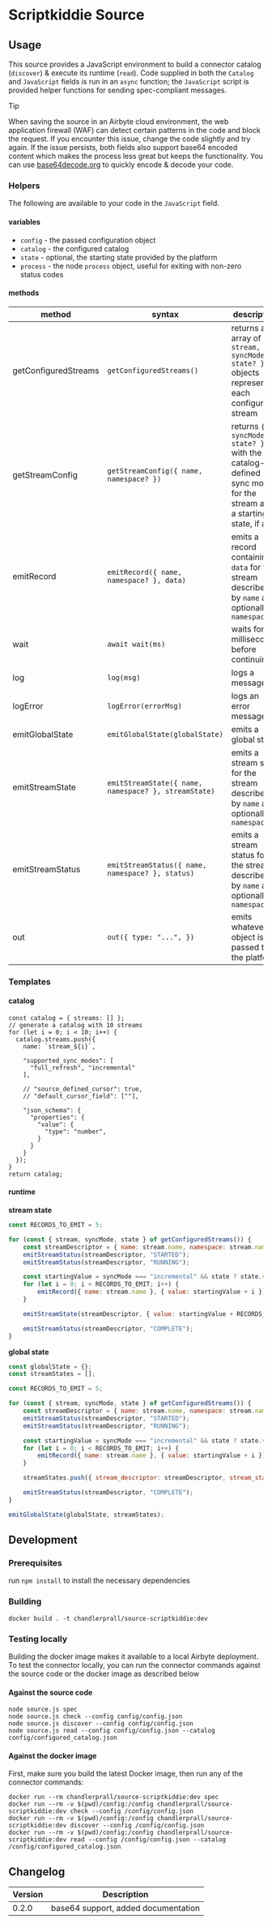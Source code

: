 # Scriptkiddie Source

## Usage

This source provides a JavaScript environment to build a connector catalog (`discover`) & execute
its runtime (`read`). Code supplied in both the `Catalog` and `JavaScript` fields is run in an
`async` function; the `JavaScript` script is provided helper functions for sending spec-compliant
messages.

> [!TIP]
> When saving the source in an Airbyte cloud environment, the web application firewall (WAF)
> can detect certain patterns in the code and block the request. If you encounter this issue, change
> the code slightly and try again. If the issue persists, both fields also support base64 encoded
> content which makes the process less great but keeps the functionality. You can use
> [base64decode.org](https://www.base64decode.org/) to quickly encode & decode your code.

### Helpers

The following are available to your code in the `JavaScript` field.

#### variables

- `config` - the passed configuration object
- `catalog` - the configured catalog
- `state` - optional, the starting state provided by the platform
- `process` - the node `process` object, useful for exiting with non-zero status codes

#### methods

| method               | syntax                                               | description                                                                                                   |
| -------------------- | ---------------------------------------------------- | ------------------------------------------------------------------------------------------------------------- |
| getConfiguredStreams | `getConfiguredStreams()`                             | returns an array of `{ stream, syncMode, state? }` objects representing each configured stream                |
| getStreamConfig      | `getStreamConfig({ name, namespace? })`              | returns `{ syncMode, state? }` with the catalog-defined sync mode for the stream and a starting state, if any |
| emitRecord           | `emitRecord({ name, namespace? }, data)`             | emits a record containing `data` for the stream described by `name` and optionally `namespace`                |
| wait                 | `await wait(ms)`                                     | waits for `ms` milliseconds before continuing                                                                 |
| log                  | `log(msg)`                                           | logs a message                                                                                                |
| logError             | `logError(errorMsg)`                                 | logs an error message                                                                                         |
| emitGlobalState      | `emitGlobalState(globalState)`                       | emits a global state                                                                                          |
| emitStreamState      | `emitStreamState({ name, namespace? }, streamState)` | emits a stream state for the stream described by `name` and optionally `namespace`                            |
| emitStreamStatus     | `emitStreamStatus({ name, namespace? }, status)`     | emits a stream status for the stream described by `name` and optionally `namespace`                           |
| out                  | `out({ type: "...", })`                              | emits whatever object is passed to the platform                                                               |

### Templates

#### catalog

```javacript
const catalog = { streams: [] };
// generate a catalog with 10 streams
for (let i = 0; i < 10; i++) {
  catalog.streams.push({
    name: `stream_${i}`,

    "supported_sync_modes": [
      "full_refresh", "incremental"
    ],

    // "source_defined_cursor": true,
    // "default_cursor_field": [""],

    "json_schema": {
      "properties": {
        "value": {
          "type": "number",
        }
      }
    }
  });
}
return catalog;
```

#### runtime

**stream state**

```javascript
const RECORDS_TO_EMIT = 5;

for (const { stream, syncMode, state } of getConfiguredStreams()) {
	const streamDescriptor = { name: stream.name, namespace: stream.namespace };
	emitStreamStatus(streamDescriptor, "STARTED");
	emitStreamStatus(streamDescriptor, "RUNNING");

	const startingValue = syncMode === "incremental" && state ? state.value + 1 : 0;
	for (let i = 0; i < RECORDS_TO_EMIT; i++) {
		emitRecord({ name: stream.name }, { value: startingValue + i });
	}

	emitStreamState(streamDescriptor, { value: startingValue + RECORDS_TO_EMIT - 1 });

	emitStreamStatus(streamDescriptor, "COMPLETE");
}
```

**global state**

```javascript
const globalState = {};
const streamStates = [];

const RECORDS_TO_EMIT = 5;

for (const { stream, syncMode, state } of getConfiguredStreams()) {
	const streamDescriptor = { name: stream.name, namespace: stream.namespace };
	emitStreamStatus(streamDescriptor, "STARTED");
	emitStreamStatus(streamDescriptor, "RUNNING");

	const startingValue = syncMode === "incremental" && state ? state.value + 1 : 0;
	for (let i = 0; i < RECORDS_TO_EMIT; i++) {
		emitRecord({ name: stream.name }, { value: startingValue + i });
	}

	streamStates.push({ stream_descriptor: streamDescriptor, stream_state: { value: startingValue + RECORDS_TO_EMIT - 1 } });

	emitStreamStatus(streamDescriptor, "COMPLETE");
}

emitGlobalState(globalState, streamStates);
```

## Development

### Prerequisites

run `npm install` to install the necessary dependencies

### Building

```
docker build . -t chandlerprall/source-scriptkiddie:dev
```

### Testing locally

Building the docker image makes it available to a local Airbyte deployment. To test the connector
locally, you can run the connector commands against the source code or the docker image as described
below

#### Against the source code

```
node source.js spec
node source.js check --config config/config.json
node source.js discover --config config/config.json
node source.js read --config config/config.json --catalog config/configured_catalog.json
```

#### Against the docker image

First, make sure you build the latest Docker image, then run any of the connector commands:

```
docker run --rm chandlerprall/source-scriptkiddie:dev spec
docker run --rm -v $(pwd)/config:/config chandlerprall/source-scriptkiddie:dev check --config /config/config.json
docker run --rm -v $(pwd)/config:/config chandlerprall/source-scriptkiddie:dev discover --config /config/config.json
docker run --rm -v $(pwd)/config:/config chandlerprall/source-scriptkiddie:dev read --config /config/config.json --catalog /config/configured_catalog.json
```

## Changelog

| Version | Description                         |
| ------- | ----------------------------------- |
| 0.2.0   | base64 support, added documentation |
